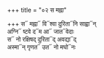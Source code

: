 +++
title = "०२ स मह्ना"

+++
स᳓ मह्ना᳓ वि᳓श्वा दुरिता᳓नि साह्वा᳓न्  
अग्नि᳓ ष्टवे द᳓म आ᳓ जात᳓वेदाः  
स᳓ नो रक्षिषद् दुरिता᳓द् अवद्या᳓द्  
अस्मा᳓न् गृणत᳓ उत᳓ नो मघो᳓नः